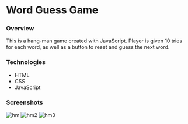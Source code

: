 # Word Guess Game

### Overview
This is a hang-man game created with JavaScript. Player is given 10 tries for each word, as well as a button to reset and guess the next word. 

### Technologies
* HTML
* CSS
* JavaScript

### Screenshots
![hm](https://user-images.githubusercontent.com/40690696/49778793-c8a2da80-fcbb-11e8-9ce6-086d3c8e490a.PNG)
![hm2](https://user-images.githubusercontent.com/40690696/49778796-c93b7100-fcbb-11e8-9051-9891c1e769a2.PNG)
![hm3](https://user-images.githubusercontent.com/40690696/49778792-c80a4400-fcbb-11e8-9c63-2993e4e18d8d.PNG)
